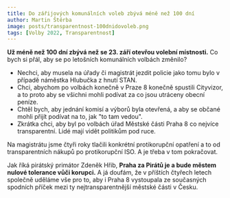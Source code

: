 ```yaml
---
title: Do zářijových komunálních voleb zbývá méně než 100 dní
author: Martin Štěrba
image: posts/transparentnost-100dnidovoleb.png
tags: [Volby 2022, Transparentnost]
---
```


**Už méně než 100 dní zbývá než se 23. září otevřou volební místnosti.** Co bych si přál, aby se po letošních komunálních volbách změnilo?

- Nechci, aby musela na úřady či magistrát jezdit policie jako tomu bylo v případě náměstka Hlubučka z hnutí STAN. 
- Chci, abychom po volbách konečně v Praze 8 konečně spustili Cityvizor, a to proto aby se všichni mohli podívat za co jsou utráceny obecní peníze. 
- Chtěl bych, aby jednání komisí a výborů byla otevřená, a aby se občané mohli přijít podívat na to, jak "to tam vedou". 
- Zkrátka chci, aby byl po volbách úřad Městské části Praha 8 co nejvíce transparentní. Lidé mají vidět politikům pod ruce. 

Na magistrátu jsme čtyři roky tlačili konkrétní protikorupční opatření a to od transparentních nákupů po protikorupční ISO. A je třeba v tom pokračovat. 

Jak říká pirátský primátor Zdeněk Hřib, **Praha za Pirátů je a bude městem nulové tolerance vůči korupci.** A já doufám, že v příštích čtyřech letech společně uděláme vše pro to, aby i Praha 8 vystoupala ze současných spodních příček mezi ty nejtransparentnější městské části v Česku.